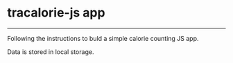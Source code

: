 # tracalorie-js app
----------------------

Following the instructions to buld a simple calorie counting JS app.

Data is stored in local storage.
